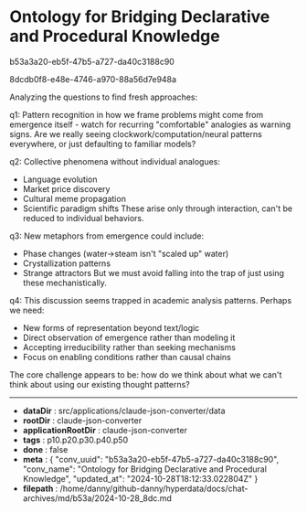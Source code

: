 # Ontology for Bridging Declarative and Procedural Knowledge

b53a3a20-eb5f-47b5-a727-da40c3188c90

8dcdb0f8-e48e-4746-a970-88a56d7e948a

 Analyzing the questions to find fresh approaches:

q1: Pattern recognition in how we frame problems might come from emergence itself - watch for recurring "comfortable" analogies as warning signs. Are we really seeing clockwork/computation/neural patterns everywhere, or just defaulting to familiar models?

q2: Collective phenomena without individual analogues:
- Language evolution
- Market price discovery
- Cultural meme propagation 
- Scientific paradigm shifts
These arise only through interaction, can't be reduced to individual behaviors.

q3: New metaphors from emergence could include:
- Phase changes (water->steam isn't "scaled up" water)
- Crystallization patterns
- Strange attractors
But we must avoid falling into the trap of just using these mechanistically.

q4: This discussion seems trapped in academic analysis patterns. Perhaps we need:
- New forms of representation beyond text/logic
- Direct observation of emergence rather than modeling it
- Accepting irreducibility rather than seeking mechanisms
- Focus on enabling conditions rather than causal chains

The core challenge appears to be: how do we think about what we can't think about using our existing thought patterns?

---

* **dataDir** : src/applications/claude-json-converter/data
* **rootDir** : claude-json-converter
* **applicationRootDir** : claude-json-converter
* **tags** : p10.p20.p30.p40.p50
* **done** : false
* **meta** : {
  "conv_uuid": "b53a3a20-eb5f-47b5-a727-da40c3188c90",
  "conv_name": "Ontology for Bridging Declarative and Procedural Knowledge",
  "updated_at": "2024-10-28T18:12:33.022804Z"
}
* **filepath** : /home/danny/github-danny/hyperdata/docs/chat-archives/md/b53a/2024-10-28_8dc.md